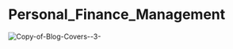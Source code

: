 # Personal_Finance_Management

![Copy-of-Blog-Covers--3-](https://user-images.githubusercontent.com/117474007/234418279-9a8e1f7e-e7e4-49f9-abb7-30189c75a336.png)

